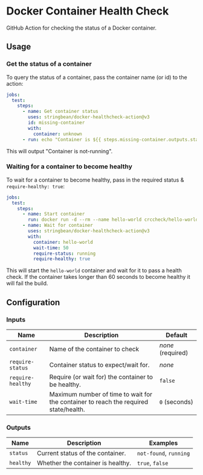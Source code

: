 # Docker Container Health Check

GitHub Action for checking the status of a Docker container.

## Usage

### Get the status of a container

To query the status of a container, pass the container name (or id) to the action:

```yaml
jobs:
  test:
    steps:
      - name: Get container status
        uses: stringbean/docker-healthcheck-action@v3
        id: missing-container
        with:
          container: unknown
      - run: echo "Container is ${{ steps.missing-container.outputs.status  }}"
```

This will output "Container is not-running".

### Waiting for a container to become healthy

To wait for a container to become healthy, pass in the required status &
`require-healthy: true`:

```yaml
jobs:
  test:
    steps:
      - name: Start container
        run: docker run -d --rm --name hello-world crccheck/hello-world
      - name: Wait for container
        uses: stringbean/docker-healthcheck-action@v3
        with:
          container: hello-world
          wait-time: 50
          require-status: running
          require-healthy: true
```

This will start the `hello-world` container and wait for it to pass a health
check. If the container takes longer than 60 seconds to become healthy it will
fail the build.

## Configuration

### Inputs

| Name              | Description                                                                          | Default           |
| ----------------- | ------------------------------------------------------------------------------------ | ----------------- |
| `container`       | Name of the container to check                                                       | _none_ (required) |
| `require-status`  | Container status to expect/wait for.                                                 | _none_            |
| `require-healthy` | Require (or wait for) the container to be healthy.                                   | `false`           |
| `wait-time`       | Maximum number of time to wait for the container to reach the required state/health. | `0` (seconds)     |

### Outputs

| Name      | Description                       | Examples               |
| --------- | --------------------------------- | ---------------------- |
| `status`  | Current status of the container.  | `not-found`, `running` |
| `healthy` | Whether the container is healthy. | `true`, `false`        |
